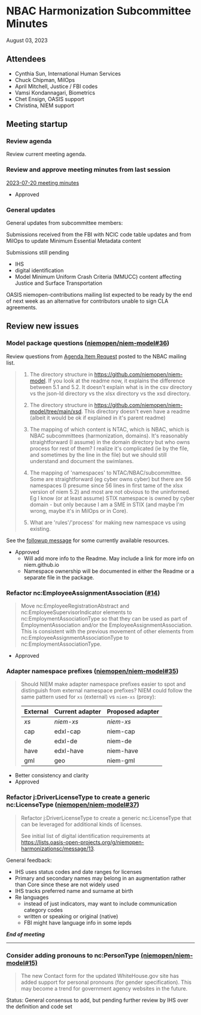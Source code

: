 
# NBAC Harmonization Subcommittee Minutes

August 03, 2023

## Attendees

- Cynthia Sun, International Human Services
- Chuck Chipman, MilOps
- April Mitchell, Justice / FBI codes
- Vamsi Kondannagari, Biometrics
- Chet Ensign, OASIS support
- Christina, NIEM support

## Meeting startup

### Review agenda

Review current meeting agenda.

### Review and approve meeting minutes from last session

[2023-07-20 meeting minutes](./2023-07-20-minutes.md)

- Approved

### General updates

General updates from subcommittee members:

Submissions received from the FBI with NCIC code table updates and from MilOps to update Minimum Essential Metadata content

Submissions still pending

- IHS
- digital identification
- Model Minimum Uniform Crash Criteria (MMUCC) content affecting Justice and Surface Transportation

OASIS niemopen-contributions mailing list expected to be ready by the end of next week as an alternative for contributors unable to sign CLA agreements.

## Review new issues

### Model package questions ([niemopen/niem-model#36](https://github.com/niemopen/niem-model/issues/36))

Review questions from [Agenda Item Request](https://lists.oasis-open-projects.org/g/niemopen-nbactsc/message/93) posted to the NBAC mailing list.

> 1. The directory structure in https://github.com/niemopen/niem-model. If you look at the readme now, it explains the difference between 5.1 and 5.2. It doesn't explain what is in the csv directory vs the json-ld directory vs the xlsx directory vs the xsd directory.
>
> 2. The directory structure in https://github.com/niemopen/niem-model/tree/main/xsd. This directory doesn't even have a readme (albeit it would be ok if explained in it's parent readme)
>
> 3. The mapping of which content is NTAC, which is NBAC, which is NBAC subcommittees (harmonization, domains). It's reasonably straightforward (I assume) in the domain directory but who owns process for rest of them? I realize it's complicated (ie by the file, and sometimes by the line in the file) but we should still understand and document the swimlanes.
>
> 4. The mapping of 'namespaces' to NTAC/NBAC/subcommittee. Some are straightforward (eg cyber owns cyber) but there are 56 namespaces (I presume since 56 lines in first tame of the xlsx version of niem 5.2) and most are not obvious to the uninformed. Eg I know (or at least assume) STIX namespace is owned by cyber domain - but only because I am a SME in STIX (and maybe I'm wrong, maybe it's in MilOps or in Core).
>
> 5. What are 'rules'/'process' for making new namespace vs using existing.

See the [followup message](https://lists.oasis-open-projects.org/g/niemopen-nbactsc/message/94) for some currently available resources.

- Approved
  - Will add more info to the Readme.  May include a link for more info on niem.github.io
  - Namespace ownership will be documented in either the Readme or a separate file in the package.

### Refactor nc:EmployeeAssignmentAssociation ([#14](https://github.com/niemopen/niem-model/issues/14))

> Move nc:EmployeeRegistrationAbstract and nc:EmployeeSupervisorIndicator elements to nc:EmploymentAssociationType so that they can be used as part of EmploymentAssociation and/or the EmployeeAssignmentAssociation. This is consistent with the previous movement of other elements from nc:EmployeeAssignmentAssociationType to nc:EmploymentAssociationType.

- Approved

### Adapter namespace prefixes ([niemopen/niem-model#35](https://github.com/niemopen/niem-model/issues/35))

> Should NIEM make adapter namespace prefixes easier to spot and distinguish from external namespace prefixes?  NIEM could follow the same pattern used for `xs` (external) vs `niem-xs` (proxy):
>
> External | Current adapter | Proposed adapter
> --- | --- | ---
> *xs* | *niem-xs* | *niem-xs*
> cap | edxl-cap | niem-cap
> de | edxl-de | niem-de
> have | edxl-have | niem-have
> gml | geo | niem-gml

- Better consistency and clarity
- Approved

### Refactor j:DriverLicenseType to create a generic nc:LicenseType ([niemopen/niem-model#37](https://github.com/niemopen/niem-model/issues/37))

> Refactor j:DriverLicenseType to create a generic nc:LicenseType that can be leveraged for additional kinds of licenses.
>
> See initial list of digital identification requirements at https://lists.oasis-open-projects.org/g/niemopen-harmonizationsc/message/13.

General feedback:

- IHS uses status codes and date ranges for licenses
- Primary and secondary names may belong in an augmentation rather than Core since these are not widely used
- IHS tracks preferred name and surname at birth
- Re languages
  - instead of just indicators, may want to include communication category codes
  - written or speaking or original (native)
  - FBI might have language info in some iepds

**_End of meeting_**

---

### Consider adding pronouns to nc:PersonType [(niemopen/niem-model#15)](https://github.com/niemopen/niem-model/issues/15)

> The new Contact form for the updated WhiteHouse.gov site has added support for personal pronouns (for gender specification). This may become a trend for government agency websites in the future.

Status: General consensus to add, but pending further review by IHS over the definition and code set
